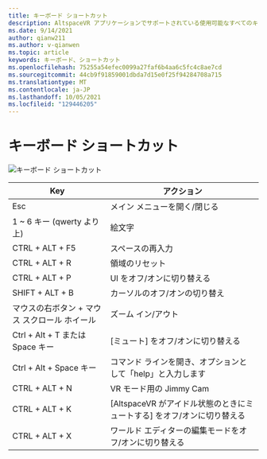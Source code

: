 ```yaml
---
title: キーボード ショートカット
description: AltspaceVR アプリケーションでサポートされている使用可能なすべてのキーボード ショートカットとアクションを最新の情報にしてください。
ms.date: 9/14/2021
author: qianw211
ms.author: v-qianwen
ms.topic: article
keywords: キーボード、ショートカット
ms.openlocfilehash: 75255a54efec0099a27faf6b4aa6c5fc4c8ae7cd
ms.sourcegitcommit: 44cb9f91859001dbda7d15e0f25f94284708a715
ms.translationtype: MT
ms.contentlocale: ja-JP
ms.lasthandoff: 10/05/2021
ms.locfileid: "129446205"
---
```

# <a name="keyboard-shortcuts"></a>キーボード ショートカット

![キーボード ショートカット](images\keyboard-shortcuts.svg)

| Key | アクション |
|---|---|
| Esc | メイン メニューを開く/閉じる |
| 1 ~ 6 キー (qwerty より上) | 絵文字 |
| CTRL + ALT + F5 | スペースの再入力 |
| CTRL + ALT + R | 領域のリセット |
| CTRL + ALT + P | UI をオフ/オンに切り替える |
| SHIFT + ALT + B | カーソルのオフ/オンの切り替え |
| マウスの右ボタン + マウス スクロール ホイール | ズーム イン/アウト |
| Ctrl + Alt + T または Space キー | [ミュート] をオフ/オンに切り替える |
| Ctrl + Alt + Space キー | コマンド ラインを開き、オプションとして「help」と入力します |
| CTRL + ALT + N | VR モード用の Jimmy Cam |
| CTRL + ALT + K | [AltspaceVR がアイドル状態のときにミュートする] をオフ/オンに切り替える |
| CTRL + ALT + X | ワールド エディターの編集モードをオフ/オンに切り替える |